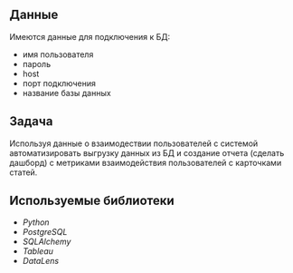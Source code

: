 ## Данные
Имеются данные для подключения к БД:
- имя пользователя
- пароль
- host
- порт подключения
- название базы данных


## Задача

Используя данные о взаимодествии пользователей с системой автоматизировать выгрузку данных из БД и создание отчета (сделать дашборд) с метриками взаимодействия пользователей с карточками статей.

## Используемые библиотеки

* *Python*
* *PostgreSQL*
* *SQLAlchemy*
* *Tableau*
* *DataLens*
